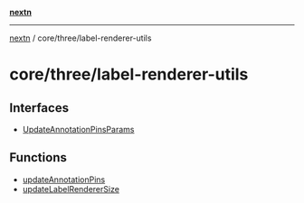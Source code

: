 [**nextn**](../../../README.md)

***

[nextn](../../../modules.md) / core/three/label-renderer-utils

# core/three/label-renderer-utils

## Interfaces

- [UpdateAnnotationPinsParams](interfaces/UpdateAnnotationPinsParams.md)

## Functions

- [updateAnnotationPins](functions/updateAnnotationPins.md)
- [updateLabelRendererSize](functions/updateLabelRendererSize.md)
